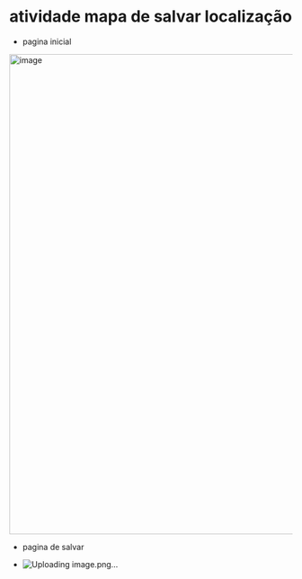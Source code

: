 # atividade mapa de salvar localização


* pagina inicial
<img width="1919" height="853" alt="image" src="https://github.com/user-attachments/assets/5a612ba5-7e80-4a93-8216-eb1bf4466194" />




- pagina de salvar

- ![Uploading image.png…]()
